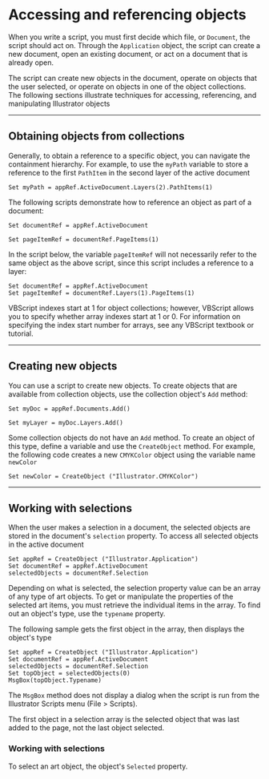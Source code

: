 # Accessing and referencing objects

When you write a script, you must first decide which file, or `Document`, the script should act on. Through the `Application` object, the script can create a new document, open an existing document, or act on a document that is already open.

The script can create new objects in the document, operate on objects that the user selected, or operate on objects in one of the object collections. The following sections illustrate techniques for accessing,
referencing, and manipulating Illustrator objects

---

## Obtaining objects from collections

Generally, to obtain a reference to a specific object, you can navigate the containment hierarchy. For example, to use the `myPath` variable to store a reference to the first `PathItem` in the second layer of the active document

```basic
Set myPath = appRef.ActiveDocument.Layers(2).PathItems(1)
```

The following scripts demonstrate how to reference an object as part of a document:

```basic
Set documentRef = appRef.ActiveDocument

Set pageItemRef = documentRef.PageItems(1)
```

In the script below, the variable `pageItemRef` will not necessarily refer to the same object as the above script, since this script includes a reference to a layer:

```basic
Set documentRef = appRef.ActiveDocument
Set pageItemRef = documentRef.Layers(1).PageItems(1)
```

VBScript indexes start at 1 for object collections; however, VBScript allows you to specify whether array indexes start at 1 or 0. For information on specifying the index start number for arrays, see any VBScript textbook or tutorial.

---

## Creating new objects

You can use a script to create new objects. To create objects that are available from collection objects, use the collection object's `Add` method:

```basic
Set myDoc = appRef.Documents.Add()

Set myLayer = myDoc.Layers.Add()
```

Some collection objects do not have an `Add` method. To create an object of this type, define a variable and use the `CreateObject` method. For example, the following code creates a new `CMYKColor` object using the variable name `newColor`

```basic
Set newColor = CreateObject ("Illustrator.CMYKColor")
```

---

## Working with selections

When the user makes a selection in a document, the selected objects are stored in the document's `selection` property. To access all selected objects in the active document

```basic
Set appRef = CreateObject ("Illustrator.Application")
Set documentRef = appRef.ActiveDocument
selectedObjects = documentRef.Selection
```

Depending on what is selected, the selection property value can be an array of any type of art objects. To get or manipulate the properties of the selected art items, you must retrieve the individual items in the array. To find out an object's type, use the `typename` property.

The following sample gets the first object in the array, then displays the object's type

```basic
Set appRef = CreateObject ("Illustrator.Application")
Set documentRef = appRef.ActiveDocument
selectedObjects = documentRef.Selection
Set topObject = selectedObjects(0)
MsgBox(topObject.Typename)
```

The `MsgBox` method does not display a dialog when the script is run from the Illustrator Scripts menu (File > Scripts).

The first object in a selection array is the selected object that was last added to the page, not the last object selected.

### Working with selections

To select an art object, the object's `Selected` property.
